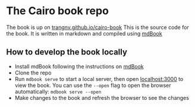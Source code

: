 # The Cairo book repo

The book is up on [trangnv.github.io/cairo-book](https://trangnv.github.io/cairo-book/)
This is the source code for the book. It is written in markdown and compiled using [mdBook](https://rust-lang.github.io/mdBook/index.html)

## How to develop the book locally

- Install mdBook following the instructions on [mdBook](https://rust-lang.github.io/mdBook/guide/installation.html)
- Clone the repo
- Run `mdbook serve` to start a local server, then open [localhost:3000](http://localhost:3000) to view the book. You can use the `--open` flag to open the browser automatically: `mdbook serve --open`
- Make changes to the book and refresh the browser to see the changes
